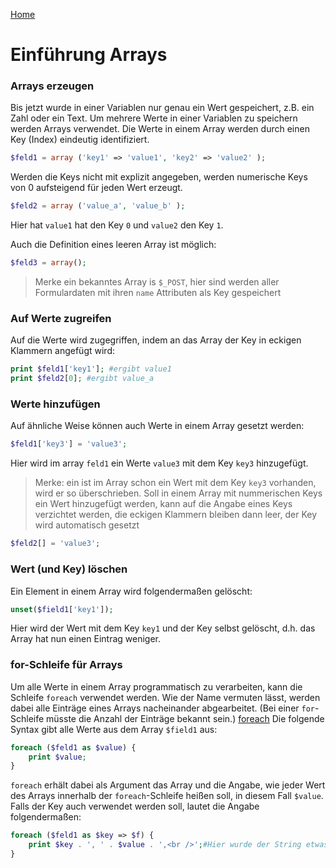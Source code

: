 [Home](README.md)

# Einführung Arrays

### Arrays erzeugen

Bis jetzt wurde in einer Variablen nur genau ein Wert gespeichert, z.B. ein Zahl oder ein Text. Um mehrere Werte in einer Variablen zu speichern werden Arrays verwendet. Die Werte in einem Array werden durch einen Key (Index) eindeutig identifiziert.
```php
$feld1 = array ('key1' => 'value1', 'key2' => 'value2' );
```
Werden die Keys nicht mit explizit angegeben, werden numerische Keys von 0 aufsteigend für jeden Wert erzeugt.
```php
$feld2 = array ('value_a', 'value_b' );
```
Hier hat `value1` hat den Key `0` und `value2` den Key `1`.

Auch die Definition eines leeren Array ist möglich:
```php
$feld3 = array();
```
>Merke ein bekanntes Array is `$_POST`, hier sind werden aller Formulardaten mit ihren `name` Attributen als Key gespeichert

### Auf Werte zugreifen
Auf die Werte wird zugegriffen,  indem an das Array der Key in eckigen Klammern angefügt wird:
```php
print $feld1['key1']; #ergibt value1
print $feld2[0]; #ergibt value_a
```
### Werte hinzufügen

Auf ähnliche Weise können auch Werte in einem Array gesetzt werden:
```php
$feld1['key3'] = 'value3';
```
Hier wird im array `feld1` ein Werte `value3` mit dem Key `key3` hinzugefügt.
> Merke: ein ist im Array schon ein Wert mit dem Key `key3` vorhanden, wird er so überschrieben.
Soll in einem Array mit nummerischen Keys ein Wert hinzugefügt werden, kann auf die Angabe eines Keys verzichtet werden, die eckigen Klammern bleiben dann leer, der Key wird automatisch gesetzt
```php
$feld2[] = 'value3';
```
### Wert (und Key) löschen
Ein Element in einem Array wird folgendermaßen gelöscht:
```php
unset($field1['key1']);
```
Hier wird der Wert mit dem Key `key1` und der Key selbst gelöscht, d.h. das Array hat nun einen Eintrag weniger.

### for-Schleife für Arrays
Um alle Werte in einem Array programmatisch zu verarbeiten, kann die Schleife `foreach` verwendet werden. Wie der Name vermuten lässt, werden dabei alle Einträge eines Arrays nacheinander abgearbeitet. (Bei einer `for`-Schleife müsste die Anzahl der Einträge bekannt sein.) [foreach](http://php.net/manual/de/control-structures.foreach.php)
Die folgende Syntax gibt alle Werte aus dem Array `$field1` aus:
```php
foreach ($feld1 as $value) {
	print $value;
}
```
`foreach` erhält dabei als Argument das Array und die Angabe, wie jeder Wert des Arrays innerhalb der `foreach`-Schleife heißen soll, in diesem Fall `$value`. Falls der Key auch verwendet werden soll, lautet die Angabe folgendermaßen:
```php
foreach ($feld1 as $key => $f) {
	print $key . ', ' . $value . ',<br />';#Hier wurde der String etwas erweitert.
}
```
